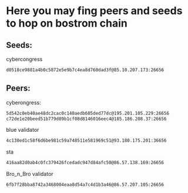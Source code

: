 # Here you may fing peers and seeds to hop on bostrom chain

## Seeds:

cybercongress

```bash
d0518ce9881a4b0c5872e5e9b7c4ea8d760dad3f@85.10.207.173:26656
```

## Peers:

cyberongress:

```bash
5d542c0eb40ae48dc2cac0c140aedb605ded77dc@195.201.105.229:26656
c72de1e20beed51b779d89b1cf08d8146016eec4@185.186.208.37:26656
```

blue validator

```bash
4c130ed1c58f6d6be981c59a748511e581969c51@93.180.175.201:36656
```

sta 

```bash
416aa82d0ab4c0fc379426fcedadc947d84afc50@86.57.138.169:26656
```

Bro_n_Bro validator

```bash
6fb7f28bba8742a3468004eaa8d54a7c4d1b3a46@86.57.207.105:26656
```